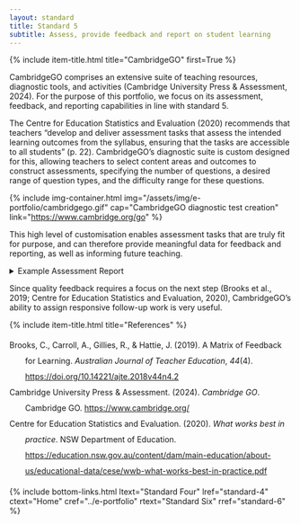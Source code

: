 ```yaml
---
layout: standard
title: Standard 5
subtitle: Assess, provide feedback and report on student learning
---
```

{% include item-title.html title="CambridgeGO" first=True %}

CambridgeGO comprises an extensive suite of teaching resources, diagnostic tools, and activities (Cambridge University Press & Assessment, 2024). For the purpose of this portfolio, we focus on its assessment, feedback, and reporting capabilities in line with standard 5. 

The Centre for Education Statistics and Evaluation (2020) recommends that teachers “develop and deliver assessment tasks that assess the intended learning outcomes from the syllabus, ensuring that the tasks are accessible to all students” (p. 22). CambridgeGO’s diagnostic suite is custom designed for this, allowing teachers to select content areas and outcomes to construct assessments, specifying the number of questions, a desired range of question types, and the difficulty range for these questions.

{% include img-container.html img="/assets/img/e-portfolio/cambridgego.gif" cap="CambridgeGO diagnostic test creation" link="https://www.cambridge.org/go" %}


This high level of customisation enables assessment tasks that are truly fit for purpose, and can therefore provide meaningful data for feedback and reporting, as well as informing future teaching. 

<details><summary>Example Assessment Report</summary>  
{% include img-container.html img="/assets/img/e-portfolio/cambridgego2.png" cap="Topic test report (student names hidden)" link="https://www.cambridge.org/go" %}
</details>

Since quality feedback requires a focus on the next step (Brooks et al., 2019; Centre for Education Statistics and Evaluation, 2020), CambridgeGO’s ability to assign responsive follow-up work is very useful.


{% include item-title.html title="References" %}  

<div class="csl-bib-body" style="line-height: 2; margin-left: 2em; text-indent:-2em;">
  <div class="csl-entry">Brooks, C., Carroll, A., Gillies, R., &amp; Hattie, J. (2019). A Matrix of Feedback for Learning. <i>Australian Journal of Teacher Education</i>, <i>44</i>(4). <a href="https://doi.org/10.14221/ajte.2018v44n4.2">https://doi.org/10.14221/ajte.2018v44n4.2</a></div>
  <span class="Z3988" title="url_ver=Z39.88-2004&amp;ctx_ver=Z39.88-2004&amp;rfr_id=info%3Asid%2Fzotero.org%3A2&amp;rft_id=info%3Adoi%2F10.14221%2Fajte.2018v44n4.2&amp;rft_val_fmt=info%3Aofi%2Ffmt%3Akev%3Amtx%3Ajournal&amp;rft.genre=article&amp;rft.atitle=A%20Matrix%20of%20Feedback%20for%20Learning&amp;rft.jtitle=Australian%20Journal%20of%20Teacher%20Education&amp;rft.volume=44&amp;rft.issue=4&amp;rft.aufirst=Cam&amp;rft.aulast=Brooks&amp;rft.au=Cam%20Brooks&amp;rft.au=Annemaree%20Carroll&amp;rft.au=Robyn%20Gillies&amp;rft.au=John%20Hattie&amp;rft.date=2019-01-01&amp;rft.issn=1835-517X"></span>
  <div class="csl-entry">Cambridge University Press &amp; Assessment. (2024). <i>Cambridge GO</i>. Cambridge GO. <a href="https://www.cambridge.org/">https://www.cambridge.org/</a></div>
  <span class="Z3988" title="url_ver=Z39.88-2004&amp;ctx_ver=Z39.88-2004&amp;rfr_id=info%3Asid%2Fzotero.org%3A2&amp;rft_val_fmt=info%3Aofi%2Ffmt%3Akev%3Amtx%3Adc&amp;rft.type=webpage&amp;rft.title=Cambridge%20GO&amp;rft.description=Explore%20a%20comprehensive%20range%20of%20educational%20resources%20from%20Cambridge%20University%20Press%20%26%20Assessment.%20Ideal%20for%20both%20teachers%20and%20students.&amp;rft.identifier=https%3A%2F%2Fwww.cambridge.org%2F&amp;rft.au=undefined&amp;rft.date=2024&amp;rft.language=en-AU"></span>
  <div class="csl-entry">Centre for Education Statistics and Evaluation. (2020). <i>What works best in practice</i>. NSW Department of Education. <a href="https://education.nsw.gov.au/content/dam/main-education/about-us/educational-data/cese/wwb-what-works-best-in-practice.pdf">https://education.nsw.gov.au/content/dam/main-education/about-us/educational-data/cese/wwb-what-works-best-in-practice.pdf</a></div>
  <span class="Z3988" title="url_ver=Z39.88-2004&amp;ctx_ver=Z39.88-2004&amp;rfr_id=info%3Asid%2Fzotero.org%3A2&amp;rft_val_fmt=info%3Aofi%2Ffmt%3Akev%3Amtx%3Adc&amp;rft.type=document&amp;rft.title=What%20works%20best%20in%20practice&amp;rft.publisher=NSW%20Department%20of%20Education&amp;rft.identifier=https%3A%2F%2Feducation.nsw.gov.au%2Fcontent%2Fdam%2Fmain-education%2Fabout-us%2Feducational-data%2Fcese%2Fwwb-what-works-best-in-practice.pdf&amp;rft.au=undefined&amp;rft.date=2020-04"></span>
</div>

{% include bottom-links.html ltext="Standard Four" lref="standard-4"  ctext="Home" cref="../e-portfolio" rtext="Standard Six" rref="standard-6" %}
